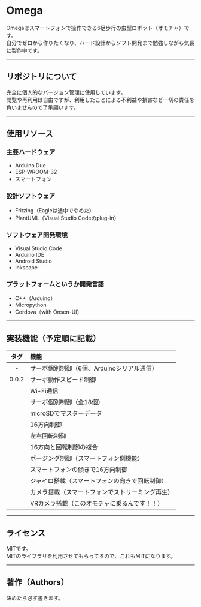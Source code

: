 # Omega
Omegaはスマートフォンで操作できる6足歩行の虫型ロボット（オモチャ）です。  
自分でゼロから作りたくなり、ハード設計からソフト開発まで勉強しながら気長に製作中です。

---
## リポジトリについて
完全に個人的なバージョン管理に使用しています。  
閲覧や再利用は自由ですが、利用したことによる不利益や損害など一切の責任を負いませんので了承願います。  

---
## 使用リソース
### 主要ハードウェア
* Arduino Due
* ESP-WROOM-32
* スマートフォン
### 設計ソフトウェア
* Fritzing（Eagleは途中でやめた）
* PlantUML（Visual Studio Codeのplug-in）
### ソフトウェア開発環境
* Visual Studio Code
* Arduino IDE
* Android Studio
* Inkscape
### プラットフォームというか開発言語
* C++（Arduino）
* Micropython
* Cordova（with Onsen-UI）

---
## 実装機能（予定順に記載）
|タグ|機能|
|:-:|:--|
|-|サーボ個別制御（6個、Arduinoシリアル通信）|
|0.0.2|サーボ動作スピード制御|
||Wi-Fi通信|
||サーボ個別制御（全18個）|
||microSDでマスターデータ|
||16方向制御|
||左右回転制御|
||16方向と回転制御の複合|
||ポージング制御（スマートフォン側機能）|
||スマートフォンの傾きで16方向制御|
||ジャイロ搭載（スマートフォンの向きで回転制御）|
||カメラ搭載（スマートフォンでストリーミング再生）|
||VRカメラ搭載（このオモチャに乗るんです！！）|

---
## ライセンス
MITです。  
MITのライブラリを利用させてもらってるので、これもMITになります。

---
## 著作（Authors）
決めたら必ず書きます。